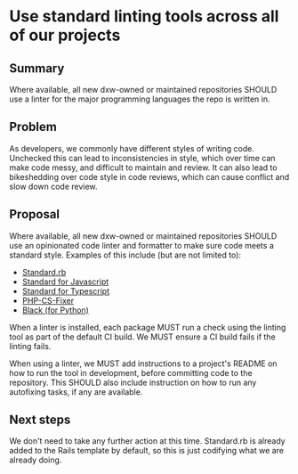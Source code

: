# Use standard linting tools across all of our projects

## Summary

Where available, all new dxw-owned or maintained repositories SHOULD use a
linter for the major programming languages the repo is written in.

## Problem

As developers, we commonly have different styles of writing code. Unchecked this
can lead to inconsistencies in style, which over time can make code messy, and
difficult to maintain and review. It can also lead to bikeshedding over code
style in code reviews, which can cause conflict and slow down code review.

## Proposal

Where available, all new dxw-owned or maintained repositories SHOULD use an
opinionated code linter and formatter to make sure code meets a standard style.
Examples of this include (but are not limited to):

- [Standard.rb](https://github.com/testdouble/standard)
- [Standard for Javascript](https://github.com/standard/standard)
- [Standard for Typescript](https://github.com/standard/ts-standard)
- [PHP-CS-Fixer](https://github.com/FriendsOfPHP/PHP-CS-Fixer)
- [Black (for Python)](https://github.com/psf/black)

When a linter is installed, each package MUST run a check using the linting tool
as part of the default CI build. We MUST ensure a CI build fails if the linting
fails.

When using a linter, we MUST add instructions to a project's README on how to
run the tool in development, before committing code to the repository. This
SHOULD also include instruction on how to run any autofixing tasks, if any are
available.

## Next steps

We don't need to take any further action at this time. Standard.rb is already
added to the Rails template by default, so this is just codifying what we are
already doing.
